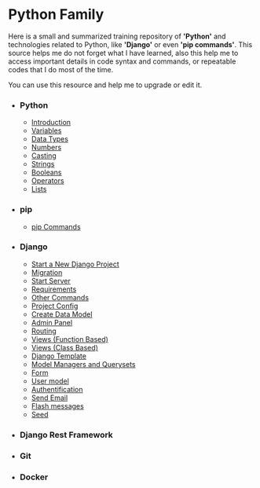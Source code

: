 # Python Family
Here is a small and summarized training repository of **'Python'** and technologies related to Python, like **'Django'** or even **'pip commands'**.
This source helps me do not forget what I have learned, also this help me to access important details in code syntax and commands, or repeatable codes that I do most of the time.

You can use this resource and help me to upgrade or edit it.

* ### Python
  + [Introduction](https://github.com/zamaniamin/python-family/wiki/Introduction)
  + [Variables](https://github.com/zamaniamin/python-family/wiki/Variables)
  + [Data Types](https://github.com/zamaniamin/python-family/wiki/Data-Types)
  + [Numbers](https://github.com/zamaniamin/python-family/wiki/Numbers)
  + [Casting](https://github.com/zamaniamin/python-family/wiki/Casting)
  + [Strings](https://github.com/zamaniamin/python-family/wiki/Strings)
  + [Booleans](https://github.com/zamaniamin/python-family/wiki/Booleans)
  + [Operators](https://github.com/zamaniamin/python-family/wiki/Operators)
  + [Lists](https://github.com/zamaniamin/python-family/wiki/Lists)
* ### pip
  + [pip Commands](https://github.com/zamaniamin/python-family/wiki/pip-Commands)
* ### Django
  + [Start a New Django Project](https://github.com/zamaniamin/python-family/wiki/Start-a-new-Django-project)
  + [Migration](https://github.com/zamaniamin/python-family/wiki/Migration)
  + [Start Server](https://github.com/zamaniamin/python-family/wiki/Start-server)
  + [Requirements](https://github.com/zamaniamin/python-family/wiki/Requirements)
  + [Other Commands](https://github.com/zamaniamin/python-family/wiki/Other-commands)
  + [Project Config](https://github.com/zamaniamin/python-family/wiki/Project-config)
  + [Create Data Model](https://github.com/zamaniamin/python-family/wiki/Create-data-model)
  + [Admin Panel](https://github.com/zamaniamin/python-family/wiki/Admin-panel)
  + [Routing](https://github.com/zamaniamin/python-family/wiki/Routing)
  + [Views (Function Based)](https://github.com/zamaniamin/python-family/wiki/Function-Based-Views)
  + [Views (Class Based)](https://github.com/zamaniamin/python-family/wiki/Class-Based-Views)
  + [Django Template](https://github.com/zamaniamin/python-family/wiki/Django-Template)
  + [Model Managers and Querysets](https://github.com/zamaniamin/python-family/wiki/Model-Managers-and-Querysets)
  + [Form](https://github.com/zamaniamin/python-family/wiki/Form-(forms.py))
  + [User model](https://github.com/zamaniamin/python-family/wiki/User-model-(pre-created))
  + [Authentification](https://github.com/zamaniamin/python-family/wiki/Authentification)
  + [Send Email](https://github.com/zamaniamin/python-family/wiki/Send-Email)
  + [Flash messages](https://github.com/zamaniamin/python-family/wiki/Flash-messages)
  + [Seed](https://github.com/zamaniamin/python-family/wiki/Seed)
* ### Django Rest Framework
* ### Git
* ### Docker
